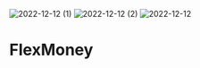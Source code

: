 ![2022-12-12 (1)](https://user-images.githubusercontent.com/60789960/207050624-311f8c13-c416-491a-b3ed-33951d803f12.png)
![2022-12-12 (2)](https://user-images.githubusercontent.com/60789960/207050645-39438551-9d18-4b61-a196-2d98807fafd0.png)
![2022-12-12](https://user-images.githubusercontent.com/60789960/207050650-a0b5fddb-e9b7-4036-8fe8-6d477f81fac6.png)
# FlexMoney
